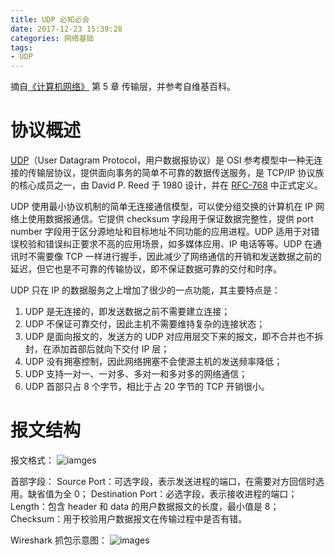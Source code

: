 ```yaml
---
title: UDP 必知必会
date: 2017-12-23 15:39:28
categories: 网络基础
tags:
- UDP
---
```

摘自[《计算机网络》](https://book.douban.com/subject/26960678/) 第 5 章 传输层，并参考自维基百科。<!-- more -->

# 协议概述
[UDP](https://en.wikipedia.org/wiki/User_Datagram_Protocol)（User Datagram Protocol，用户数据报协议）是 OSI 参考模型中一种无连接的传输层协议，提供面向事务的简单不可靠的数据传送服务，是 TCP/IP 协议族的核心成员之一，由 David P. Reed 于 1980 设计，并在 [RFC-768](https://tools.ietf.org/html/rfc768) 中正式定义。

UDP 使用最小协议机制的简单无连接通信模型，可以使分组交换的计算机在 IP 网络上使用数据报通信。它提供 checksum 字段用于保证数据完整性，提供 port number 字段用于区分源地址和目标地址不同功能的应用进程。UDP 适用于对错误校验和错误纠正要求不高的应用场景，如多媒体应用、IP 电话等等。UDP 在通讯时不需要像 TCP 一样进行握手，因此减少了网络通信的开销和发送数据之前的延迟，但它也是不可靠的传输协议，即不保证数据可靠的交付和时序。

UDP 只在 IP 的数据服务之上增加了很少的一点功能，其主要特点是：
1. UDP 是无连接的，即发送数据之前不需要建立连接；
2. UDP 不保证可靠交付，因此主机不需要维持复杂的连接状态；
3. UDP 是面向报文的，发送方的 UDP 对应用层交下来的报文，即不合并也不拆封，在添加首部后就向下交付 IP 层；
4. UDP 没有拥塞控制，因此网络拥塞不会使源主机的发送频率降低；
5. UDP 支持一对一、一对多、多对一和多对多的网络通信；
6. UDP 首部只占 8 个字节，相比于占 20 字节的 TCP 开销很小。

# 报文结构
报文格式：
![iamges](http://ogvr8n3tg.bkt.clouddn.com/UDP%E5%BF%85%E7%9F%A5%E5%BF%85%E4%BC%9A/1.png)

首部字段：
Source Port：可选字段，表示发送进程的端口，在需要对方回信时选用。缺省值为全 0；
Destination Port：必选字段，表示接收进程的端口；
Length：包含 header 和 data 的用户数据报文的长度，最小值是 8；
Checksum：用于校验用户数据报文在传输过程中是否有错。

Wireshark 抓包示意图：
![images](http://ogvr8n3tg.bkt.clouddn.com/UDP%E5%BF%85%E7%9F%A5%E5%BF%85%E4%BC%9A/2.png)